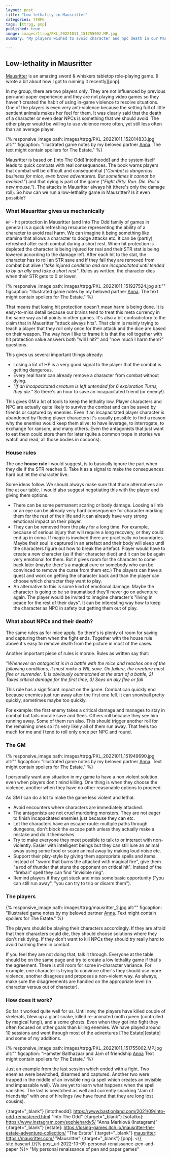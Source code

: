 ```yaml
---
layout: post
title: "Low-lethality in Mausritter"
categories: TTRPG
tags: [ttrpg, pnp]
published: true
image: images/ttrpg/PXL_20221011_151755002.MP.jpg
summary: "My players wished to avoid character and npc death in our Mausritter game. Here are my thoughts and remarks how to make it work."

---
```

## Low-lethality in Mausritter

[Mausritter][mausritter] is an amazing sword & whiskers tabletop role-playing game. [I wrote a bit about how I got to running it recently][pnp].

In my group, there are two players only. They are not influenced by previous pen-and-paper experience and they are not playing video games so they haven't created the habit of using in-game violence to resolve situations. One of the players is even very anti-violence because the setting full of little sentient animals makes her feel for them. It was clearly said that the death of a character or even dear NPCs is something that we should avoid. The other player would be willing to use violence more often, yet still less often than an average player.

{% responsive_image path: images/ttrpg/PXL_20221011_152014833.jpg  alt:"" figcaption: "Illustrated game notes by my beloved partner <a href='https://www.instagram.com/sophiehardy5' target='_blank'>Anna</a>. The text might contain spoilers for The Estate."  %}

Mausritter is based on [Into The Odd][intotheodd] and the system itself leads to quick combats with real consequences. The book warns players that combat will be difficult and consequential (*"Combat is dangerous business for mice, even brave adventurers. But sometimes it cannot be avoided."*) and that dying is part of the game (*"Fight dirty. Run. Die. Roll a new mouse."*). The attacks in Mausritter always hit (there's only the damage roll). So how can we run a low-lethality game in Mausritter? Is it even possible? 

### What Mausritter gives us mechanically

`HP` - hit protection in Mausritter (and Into The Odd family of games in general) is a quick refreshing resource representing the ability of a character to avoid real harm. We can imagine it being something like stamina that allows a character to dodge attacks etc. It can be (partly) refreshed after each combat during a short rest. When hit protection is depleted the character is being injured for real and their STR stat is being lowered according to the damage left. After each hit to the stat, the character has to roll an STR save and if they fail they are removed from combat but alive (*"take injured condition and are incapacitated until tended to by an ally and take a short rest"*. Rules as written, the character dies when their STR gets to 0 or lower.


{% responsive_image path: images/ttrpg/PXL_20221011_151927524.jpg  alt:"" figcaption: "Illustrated game notes by my beloved partner <a href='https://www.instagram.com/sophiehardy5' target='_blank'>Anna</a>. The text might contain spoilers for The Estate."  %}

That means that losing hit protection doesn't mean harm is being done. It is easy-to-miss detail because our brains tend to treat this meta currency in the same way as hit points in other games. It's also a bit contradictory to the claim that in Mausritter "attack always hits". That claim is mainly trying to teach a player that they roll only once for their attack and the dice are based on their weapon. The way how I like to frame it is that the roll together with hit protection value answers both "will I hit?" and "how much I harm them?" questions. 

This gives us several important things already:

- Losing a lot of HP is a very good signal to the player that the combat is getting dangerous.
- Every real harm can already remove a character from combat without dying.
- *"If an incapacitated creature is left untended for 6 exploration Turns, they die."* So there's an hour to save an incapacitated friend (or enemy!).

This gives GM a lot of tools to keep the lethality low. Player characters and NPC are actually quite likely to survive the combat and can be saved by friends or captured by enemies. Even if an incapacitated player character is abandoned by fleeing player characters it's usually possible to find a reason why the enemies would keep them alive: to have leverage, to interrogate, to exchange for ransom, and many others. Even the antagonists that just want to eat them could store them for later (quite a common trope in stories we watch and read, all those bodies in cocoons). 

### House rules

The one **house rule** I would suggest, is to basically ignore the part when they die if the STR reaches 0. Take it as a signal to make the consequences hard but let the character live.

Some ideas follow. We should always make sure that those alternatives are fine at our table. I would also suggest negotiating this with the player and giving them options.

- There can be some permanent scaring or body damage. Loosing a limb or an eye can be already very hard consequence for character marking them for the rest of their life and it can already have very strong emotional impact on their player.
- They can be removed from the play for a long time. For example, because of serious injury that will require a long recovery, or they could end up in coma. If magic is involved there are practically no boundaries. Maybe their soul is captured in an artefact and their body will sleep until the characters figure out how to break the artefact. Player would have to create a new character (as if their character died) and it can be be again very emotional for them. But it gives room for the character to come back later (maybe there's a magical cure or somebody who can be convinced to remove the curse from them etc.) The players can have a quest and work on getting the character back and than the player can choose which character they want to play.
- An alternative to this is some kind of emotional damage. Maybe the character is going to be so traumatised they'll never go on adventure again. The player would be invited to imagine character's "living in peace for the rest of their days". It can be interesting way how to keep the character as NPC in safety but getting them out of play.

### What about NPCs and their death?

The same rules as for mice apply. So there's is plenty of room for saving and capturing them when the fight ends. Together with the house rule above it's easy to remove death from the picture in most of the cases. 

Another important piece of rules is morale. Rules as written say that: 

*"Whenever an antagonist is in a battle with the mice and reaches one of the following conditions, it must make a
WIL save. On failure, the creature must flee or surrender. 1) Is obviously outmatched at the start of a battle, 2) Takes critical damage for the first time, 3) Sees an ally flee or fall*

This rule has a significant impact on the game. Combat can quickly end because enemies just run away after the first one fell. It can snowball pretty quickly, sometimes maybe too quickly. 

For example: the first enemy takes a critical damage and manages to stay in combat but fails morale save and flees. Others roll because they see him running away. Some of them run also. This should trigger another roll for the remaining ones so it's very likely all of them run away. That feels too much for me and I tend to roll only once per NPC and round.

### The GM

{% responsive_image path: images/ttrpg/PXL_20221011_151949690.jpg  alt:"" figcaption: "Illustrated game notes by my beloved partner <a href='https://www.instagram.com/sophiehardy5' target='_blank'>Anna</a>. Text might contain spoilers for The Estate."  %}

I personally want any situation in my game to have a non violent solution even when players don't mind killing. One thing is when they choose the violence, another when they have no other reasonable options to proceed. 

As GM I can do a lot to make the game less violent and lethal:

- Avoid encounters where characters are immediately attacked.
- The antagonists are not cruel murdering monsters. They are not eager to finish incapacitated enemies just because they can etc.
- Let the characters have an escape route: multiple paths through dungeons, don't block the escape path unless they actually make a mistake and do it themselves.
- Try to make everyone they meet possible to talk to or interact with non-violently. Easier with intelligent beings but they can still lure an animal away using some food or scare animal away by making loud noise etc.
- Support their play-style by giving them appropriate spells and items. Instead of "sword that burns the attacked with magical fire", give them "a rod of thunder that stuns the opponent on critical hit". Instead of the "fireball" spell they can find "invisible ring".
- Remind players if they get stuck and miss some basic opportunity ("you can still run away", "you can try to trip or disarm them").

### The players

{% responsive_image path: images/ttrpg/mausritter_2.jpg  alt:"" figcaption: "Illustrated game notes by my beloved partner <a href='https://www.instagram.com/sophiehardy5' target='_blank'>Anna</a>. Text might contain spoilers for The Estate."  %}

The players should be playing their characters accordingly. If they are afraid that their characters could die, they should choose solutions where they don't risk dying. If they don't want to kill NPCs they should try really hard to avoid harming them in combat. 

If you feel they are not doing that, talk it through. Everyone at the table should be on the same page and try to create a low lethality game if that's the agreement. There is still room for some in-character variance. For example, one character is trying to convince other's they should use more violence, another disagrees and proposes a non-violent way. As always, make sure the disagreements are handled on the appropriate level (in character versus out of character). 

### How does it work?

So far it worked quite well for us. Until now, the players have killed couple of skelerats, blew up a giant snake, killed re-animated moth queen (controlled by magical fungi), and a some ghosts. Even when they got into fight they often focused on other goals than killing enemies. We have played around 10 sessions and went through most of the adventures [The Estate][estate] and some of my additions.

{% responsive_image path: images/ttrpg/PXL_20221011_151755002.MP.jpg  alt:"" figcaption: "Hamster Balthazaar and Jam of friendship <a href='https://www.instagram.com/sophiehardy5' target='_blank'>Anna</a> Text might contain spoilers for The Estate."  %}

Just an example from the last session which ended with a fight. Two enemies were bewitched, disarmed and captured. Another two were trapped in the middle of an invisible ring (a spell which creates an invisible and impassable wall). We are yet to learn what happens when the spell vanishes. The last is bewitched as well and currently snacking "Jam of friendship" with one of hirelings (we have found that they are long lost cousins). 

[mausritter]: <https://mausritter.com/> "Mausritter"
{:target="_blank"}
[intotheodd]: <https://www.bastionland.com/2021/09/into-odd-remastered.html> "Into The Odd"
{:target="_blank"}
[sofatko]: <https://www.instagram.com/sophiehardy5/> "Anna Marklová (Instagram)"
{:target="_blank"}
[estate]: <https://losing-games.itch.io/mausritter-the-estate-adventure-collection/> "The Estate"
{:target="_blank"}
[mausritter]: <https://mausritter.com/> "Mausritter"
{:target="_blank"}
[pnp]: <{{ site.baseurl }}{% post_url 2022-10-09-personal-renaissance-pen-and-paper %}> "My personal renaissance of pen and paper games"
